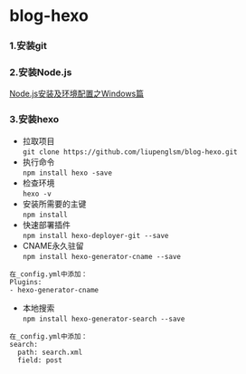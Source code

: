 # blog-hexo
### 1.安装git
### 2.安装Node.js
[Node.js安装及环境配置之Windows篇](https://www.jianshu.com/p/03a76b2e7e00 )
### 3.安装hexo
- 拉取项目  
```git clone https://github.com/liupenglsm/blog-hexo.git```
- 执行命令  
```npm install hexo -save```
- 检查环境  
```hexo -v```
- 安装所需要的主键  
```npm install```  
- 快速部署插件  
```npm install hexo-deployer-git --save```  
- CNAME永久驻留  
```npm install hexo-generator-cname --save```  
```
在_config.yml中添加：
Plugins:
- hexo-generator-cname
```
- 本地搜索  
```npm install hexo-generator-search --save```
```
在_config.yml中添加：
search:
  path: search.xml
  field: post
```
